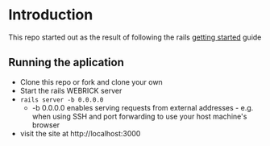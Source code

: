 # Introduction
This repo started out as the result of following the rails [getting started](http://guides.rubyonrails.org/getting_started.html) guide

## Running the aplication
- Clone this repo or fork and clone your own
- Start the rails WEBRICK server
- ```rails server -b 0.0.0.0```
  - -b 0.0.0.0 enables serving requests from external addresses - e.g. when using SSH and port forwarding to use your host machine's browser
- visit the site at http://localhost:3000

